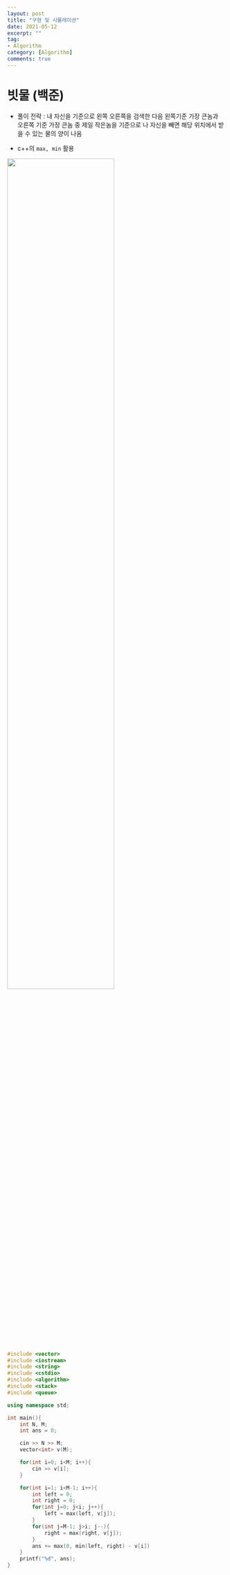 ```yaml
---
layout: post
title: "구현 및 시뮬레이션"
date: 2021-05-12
excerpt: ""
tag:
- Algorithm
category: [Algorithm]
comments: true
---
```



# 빗물 (백준)

- 풀이 전략 : 내 자신을 기준으로 왼쪽 오른쪽을 검색한 다음 왼쪽기준 가장 큰놈과 오른쪽 기준 가장 큰놈 중
제일 작은놈을 기준으로 나 자신을 빼면 해당 위치에서 받을 수 있는 물의 양이 나옴

- c++의 `max, min` 활용

<img src = "https://traveloving2030.github.io/jiwon/assets/img/post/알고리즘/rain.PNG" width = "70%" />


```c++
#include <vector>
#include <iostream>
#include <string>
#include <cstdio>
#include <algorithm>
#include <stack>
#include <queue>

using namespace std;

int main(){
    int N, M;
    int ans = 0;

    cin >> N >> M;
    vector<int> v(M);

    for(int i=0; i<M; i++){
        cin >> v[i];
    }

    for(int i=1; i<M-1; i++){
        int left = 0;
        int right = 0;
        for(int j=0; j<i; j++){
            left = max(left, v[j]);
        }
        for(int j=M-1; j>i; j--){
            right = max(right, v[j]);
        }
        ans += max(0, min(left, right) - v[i])
    }
    printf("%d", ans);
}
```
